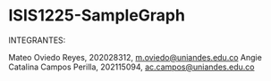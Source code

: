 # ISIS1225-SampleGraph

INTEGRANTES:

Mateo Oviedo Reyes, 202028312, m.oviedo@uniandes.edu.co
Angie Catalina Campos Perilla, 202115094, ac.campos@uniandes.edu.co